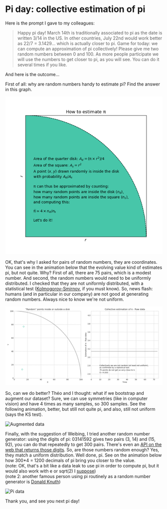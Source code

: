 # Pi day: collective estimation of pi

Here is the prompt I gave to my colleagues:
> Happy pi day! March 14th is traditionally associated to pi as the date is written 3/14 in the US. In other countries, July 22nd would work better as 22/7 = 3.1429... which is actually closer to pi.
> Game for today: we can compute an approximation of pi collectively!
> Please give me two random numbers between 0 and 100.
> As more people participate we will use the numbers to get closer to pi, as you will see.
> You can do it several times if you like.

And here is the outcome...

First of all: why are random numbers handy to estimate pi?
Find the answer in this graph.

![How to estimate pi](0_how_to_estimate_pi.png)

OK, that's why I asked for pairs of random numbers, they are coordinates.  
You can see in the animation below that the evolving value kind of estimates pi, but not quite. Why? First of all, there are 75 pairs, which is a modest number. And second, the random numbers would need to be uniformly distributed. I checked that they are not uniformly distributed, with a statistical test ([Kolmogorov-Smirnov](https://en.wikipedia.org/wiki/Kolmogorov%E2%80%93Smirnov_test), if you must know). So, news flash: humans (and in particular in our company) are not good at generating random numbers. Always nice to know we're not uniform.

![Raw data](1_raw_75_anim.gif)

So, can we do better? Théo and I thought: what if we bootstrap and augment our dataset? Sure, we can use symmetries (like in computer vision) and have 4 times as many samples, so 300 samples. See the following animation, better, but still not quite pi, and also, still not uniform (says the KS test).

![Augmented data](2_augmented_300_anim.gif)

Finally, with the suggestion of Weibing, I tried another random number generator: using the digits of pi: 03141592 gives two pairs (3, 14) and (15, 92), you can do that repeatedly to get 300 pairs. There's even an [API on the web that returns those digits](https://uploadbeta.com/api/pi/?cached&n=1200). So, are those numbers random enough? Yes, they match a uniform distribution. Well done, pi. See on the animation below how 300*4 = 1200 decimals of pi bring you closer to the value.  
(note: OK, that's a bit like a data leak to use pi in order to compute pi, but it would also work with e or sqrt(2) I [suppose](https://en.wikipedia.org/wiki/Normal_number))  
(note 2: another famous person using pi routinely as a random number generator is [Donald Knuth](https://en.wikipedia.org/wiki/Donald_Knuth))

![Pi data](3_pi_300_anim.gif)

Thank you, and see you next pi day!
